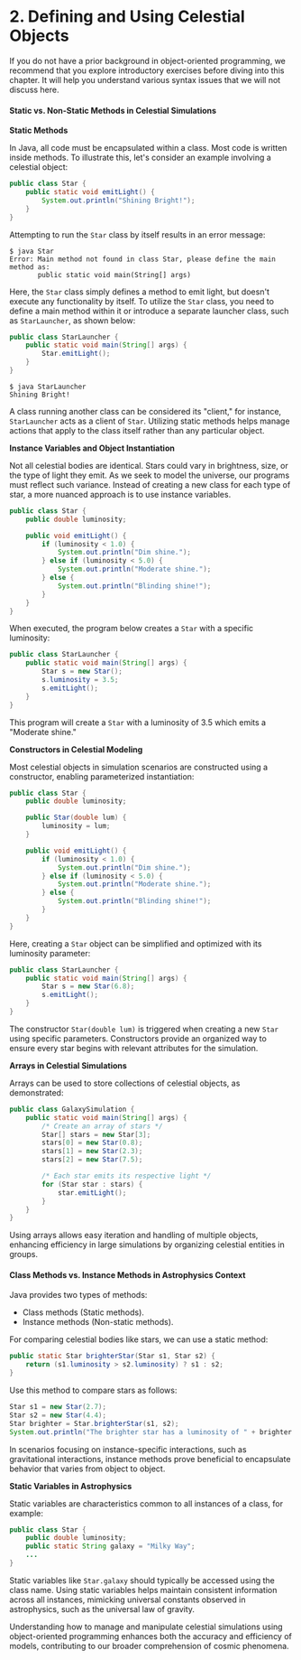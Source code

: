 # 2. Defining and Using Celestial Objects

If you do not have a prior background in object-oriented programming, we recommend that you explore introductory exercises before diving into this chapter. It will help you understand various syntax issues that we will not discuss here.

#### Static vs. Non-Static Methods in Celestial Simulations <a href="#static-vs-non-static-methods" id="static-vs-non-static-methods"></a>

**Static Methods**

In Java, all code must be encapsulated within a class. Most code is written inside methods. To illustrate this, let's consider an example involving a celestial object:

```java
public class Star {
    public static void emitLight() {
        System.out.println("Shining Bright!");
    }
}
```

Attempting to run the `Star` class by itself results in an error message:

```
$ java Star
Error: Main method not found in class Star, please define the main method as:
       public static void main(String[] args)
```

Here, the `Star` class simply defines a method to emit light, but doesn't execute any functionality by itself. To utilize the `Star` class, you need to define a main method within it or introduce a separate launcher class, such as `StarLauncher`, as shown below:

```java
public class StarLauncher {
    public static void main(String[] args) {
        Star.emitLight();
    }
}
```

```
$ java StarLauncher
Shining Bright!
```

A class running another class can be considered its "client," for instance, `StarLauncher` acts as a client of `Star`. Utilizing static methods helps manage actions that apply to the class itself rather than any particular object.

**Instance Variables and Object Instantiation**

Not all celestial bodies are identical. Stars could vary in brightness, size, or the type of light they emit. As we seek to model the universe, our programs must reflect such variance. Instead of creating a new class for each type of star, a more nuanced approach is to use instance variables.

```java
public class Star {
    public double luminosity;

    public void emitLight() {
        if (luminosity < 1.0) {
            System.out.println("Dim shine.");
        } else if (luminosity < 5.0) {
            System.out.println("Moderate shine.");
        } else {
            System.out.println("Blinding shine!");
        }
    }    
}
```

When executed, the program below creates a `Star` with a specific luminosity:

```java
public class StarLauncher {
    public static void main(String[] args) {
        Star s = new Star();
        s.luminosity = 3.5;
        s.emitLight();
    }
}
```

This program will create a `Star` with a luminosity of 3.5 which emits a "Moderate shine."

**Constructors in Celestial Modeling**

Most celestial objects in simulation scenarios are constructed using a constructor, enabling parameterized instantiation:

```java
public class Star {
    public double luminosity;

    public Star(double lum) {
        luminosity = lum;
    }

    public void emitLight() {
        if (luminosity < 1.0) {
            System.out.println("Dim shine.");
        } else if (luminosity < 5.0) {
            System.out.println("Moderate shine.");
        } else {
            System.out.println("Blinding shine!");
        }    
    }
}
```

Here, creating a `Star` object can be simplified and optimized with its luminosity parameter:

```java
public class StarLauncher {
    public static void main(String[] args) {
        Star s = new Star(6.8);
        s.emitLight();
    }
}
```

The constructor `Star(double lum)` is triggered when creating a new `Star` using specific parameters. Constructors provide an organized way to ensure every star begins with relevant attributes for the simulation.

**Arrays in Celestial Simulations**

Arrays can be used to store collections of celestial objects, as demonstrated:

```java
public class GalaxySimulation {
    public static void main(String[] args) {
        /* Create an array of stars */
        Star[] stars = new Star[3];
        stars[0] = new Star(0.8);
        stars[1] = new Star(2.3);
        stars[2] = new Star(7.5);

        /* Each star emits its respective light */
        for (Star star : stars) {
            star.emitLight();
        }
    }
}
```

Using arrays allows easy iteration and handling of multiple objects, enhancing efficiency in large simulations by organizing celestial entities in groups.

#### Class Methods vs. Instance Methods in Astrophysics Context <a href="#class-methods-vs-instance-methods" id="class-methods-vs-instance-methods"></a>

Java provides two types of methods:

* Class methods (Static methods).
* Instance methods (Non-static methods).

For comparing celestial bodies like stars, we can use a static method:

```java
public static Star brighterStar(Star s1, Star s2) {
    return (s1.luminosity > s2.luminosity) ? s1 : s2;
}
```

Use this method to compare stars as follows:

```java
Star s1 = new Star(2.7);
Star s2 = new Star(4.4);
Star brighter = Star.brighterStar(s1, s2);
System.out.println("The brighter star has a luminosity of " + brighter.luminosity);
```

In scenarios focusing on instance-specific interactions, such as gravitational interactions, instance methods prove beneficial to encapsulate behavior that varies from object to object.

**Static Variables in Astrophysics**

Static variables are characteristics common to all instances of a class, for example:

```java
public class Star {
    public double luminosity;
    public static String galaxy = "Milky Way";
    ...
}
```

Static variables like `Star.galaxy` should typically be accessed using the class name. Using static variables helps maintain consistent information across all instances, mimicking universal constants observed in astrophysics, such as the universal law of gravity.

Understanding how to manage and manipulate celestial simulations using object-oriented programming enhances both the accuracy and efficiency of models, contributing to our broader comprehension of cosmic phenomena.
